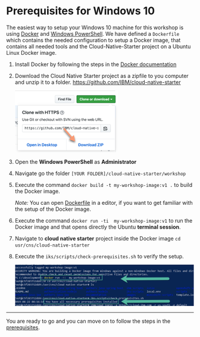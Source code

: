 # Prerequisites for Windows 10

The easiest way to setup your Windows 10 machine for this workshop is using [Docker](https://www.docker.com/) and [Windows PowerShell](https://docs.microsoft.com/en-us/windows-server/administration/windows-commands/powershell).
We have defined a ```Dockerfile``` which contains the needed configuration to setup a Docker image, that contains all needed tools and the Cloud-Native-Starter project on a Ubuntu Linux Docker image.

1. Install Docker by following the steps in the [Docker documentation](https://docs.docker.com/docker-for-windows/install/)


2. Download the Cloud Native Starter project as a zipfile to you computer and unzip it to a folder.
   https://github.com/IBM/cloud-native-starter

   ![image](images/windows-setup-01.png)

3. Open the **Windows PowerShell** as **Administrator**

4. Navigate go the folder ```[YOUR FOLDER]/cloud-native-starter/workshop```

5. Execute the command ```docker build -t my-workshop-image:v1 .``` to build the Docker image. 

    _Note:_ You can open [Dockerfile](./Dockerfile) in a editor, if you want to get familiar with the setup of the Docker image.

6. Execute the command ```docker run -ti  my-workshop-image:v1``` to run the Docker image and that opens directly the Ubuntu **terminal session**.

7. Navigate to **cloud native starter** project inside the Docker image
    ```cd usr/cns/cloud-native-starter```

8. Execute the ```iks/scripts/check-prerequisites.sh``` to verify the setup.

    ![image](images/windows-setup-02.png)

---

You are ready to go and you can move on to follow the steps in the [prerequisites](00-prerequisites.md).






